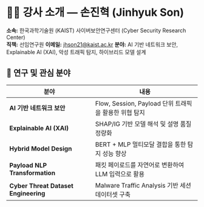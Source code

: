 # 👨‍🏫 강사 소개 — 손진혁 (Jinhyuk Son)

**소속:** 한국과학기술원 (KAIST) 사이버보안연구센터 (Cyber Security Research Center)  
**직책:** 선임연구원
**이메일:** [jhson21@kaist.ac.kr](mailto:jhson21@kaist.ac.kr)
**분야:** AI 기반 네트워크 보안, Explainable AI (XAI), 악성 트래픽 탐지, 하이브리드 모델 설계

## 🧠 연구 및 관심 분야

| 분야 | 내용 |
|------|------|
| **AI 기반 네트워크 보안** | Flow, Session, Payload 단위 트래픽을 활용한 위협 탐지 |
| **Explainable AI (XAI)** | SHAP/IG 기반 모델 해석 및 설명 품질 정량화 |
| **Hybrid Model Design** | BERT + MLP 멀티모달 결합을 통한 탐지 성능 향상 |
| **Payload NLP Transformation** | 패킷 페이로드를 자연어로 변환하여 LLM 입력으로 활용 |
| **Cyber Threat Dataset Engineering** | Malware Traffic Analysis 기반 세션 데이터셋 구축 |
